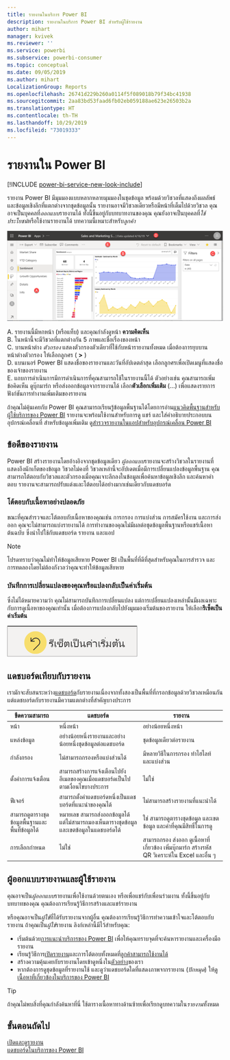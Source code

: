 ```yaml
---
title: รายงานในบริการ Power BI
description: รายงานในบริการ Power BI สำหรับผู้ใช้รายงาน
author: mihart
manager: kvivek
ms.reviewer: ''
ms.service: powerbi
ms.subservice: powerbi-consumer
ms.topic: conceptual
ms.date: 09/05/2019
ms.author: mihart
LocalizationGroup: Reports
ms.openlocfilehash: 26741d229b260a0114f5f089018b79f34bc41938
ms.sourcegitcommit: 2aa83bd53faad6fb02eb059188ae623e26503b2a
ms.translationtype: HT
ms.contentlocale: th-TH
ms.lasthandoff: 10/29/2019
ms.locfileid: "73019333"
---
```

# <a name="reports-in-power-bi"></a>รายงานใน Power BI

[!INCLUDE [power-bi-service-new-look-include](../includes/power-bi-service-new-look-include.md)]

รายงาน Power BI มีมุมมองแบบหลากหลายมุมมองในชุดข้อมูล พร้อมด้วยวิชวลที่แสดงถึงผลลัพธ์และข้อมูลเชิงลึกที่แตกต่างจากชุดข้อมูลนั้น  รายงานอาจมีวิชวลเดียวหรือมีหน้าที่เต็มไปด้วยวิชวล คุณอาจเป็นบุคคลที่*ออกแบบ*รายงานได้ ทั้งนี้ขึ้นอยู่กับบทบาทงานของคุณ คุณยังอาจเป็นบุคคลที่*ใช้ประโยชน์*หรือใช้งานรายงานได้ บทความนี้เหมาะสำหรับ*ลูกค้า*

![สกรีนช็อตของรายงาน](./media/end-user-reports/power-bi-report.png)

A. รายงานนี้มีหกหน้า (หรือแท็บ) และคุณกำลังดูหน้า **ความคิดเห็น**    
B. ในหน้านี้จะมีวิชวลที่แตกต่างกัน 5 ภาพและชื่อเรื่องของหน้า    
C. บานหน้าต่าง *ตัวกรอง* แสดงตัวกรองตัวเดียวที่ใช้กับหน้ารายงานทั้งหมด เมื่อต้องการยุบบานหน้าต่างตัวกรอง ให้เลือกลูกศร ( **>** )    
D. แบนเนอร์ Power BI แสดงชื่อของรายงานและวันที่อัปเดตล่าสุด เลือกลูกศรเพื่อเปิดเมนูที่แสดงชื่อของเจ้าของรายงาน    
E. แถบการดำเนินการมีการดำเนินการที่คุณสามารถใช้ในรายงานนี้ได้  ตัวอย่างเช่น คุณสามารถเพิ่มข้อคิดเห็น ดูบุ๊กมาร์ก หรือส่งออกข้อมูลจากรายงานได้  เลือก**ตัวเลือกเพิ่มเติม** (...) เพื่อแสดงรายการฟังก์ชันการทำงานเพิ่มเติมของรายงาน    

ถ้าคุณไม่คุ้นเคยกับ Power BI คุณสามารถเรียนรู้ข้อมูลพื้นฐานได้โดยการอ่าน[แนวคิดพื้นฐานสำหรับผู้ใช้บริการของ Power BI](end-user-basic-concepts.md) รายงานจะพร้อมใช้งานสำหรับการดู แชร์ และใส่คำอธิบายประกอบบนอุปกรณ์เคลื่อนที่ สำหรับข้อมูลเพิ่มเติม ดู[สำรวจรายงานในแอปสำหรับอุปกรณ์เคลื่อน Power BI](mobile/mobile-reports-in-the-mobile-apps.md)

## <a name="advantages-of-reports"></a>ข้อดีของรายงาน

Power BI สร้างรายงานโดยอ้างอิงจากชุดข้อมูลเดียว *ผู้ออกแบบ*รายงานจะสร้างวิชวลในรายงานที่แสดงถึงนักเก็ตของข้อมูล วิชวลไม่คงที่  วิชวลเหล่านี้จะอัปเดตเมื่อมีการเปลี่ยนแปลงข้อมูลพื้นฐาน คุณสามารถโต้ตอบกับวิชวลและตัวกรองเมื่อคุณเจาะลึกลงในข้อมูลเพื่อค้นหาข้อมูลเชิงลึก และค้นหาคำตอบ รายงานจะสามารถปรับแต่งและโต้ตอบได้อย่างมากเช่นเดียวกับแดชบอร์ด

### <a name="safely-interact-with-content"></a>โต้ตอบกับเนื้อหาอย่างปลอดภัย

ขณะที่คุณสำรวจและโต้ตอบกับเนื้อหาของคุณเช่น การกรอง การแบ่งส่วน การสมัครใช้งาน และการส่งออก คุณจะไม่สามารถแบ่งรายงานได้ การทำงานของคุณไม่มีผลต่อชุดข้อมูลพื้นฐานหรือแชร์เนื้อหาต้นฉบับ ซึ่งนำไปใช้กับแดชบอร์ด รายงาน และแอป

> [!NOTE]
> โปรดทราบว่าคุณไม่ทำให้ข้อมูลเสียหาย Power BI เป็นพื้นที่ที่ดีที่สุดสำหรับคุณในการสำรวจ และการทดลองโดยไม่ต้องกังวลว่าคุณจะทำให้ข้อมูลเสียหาย

### <a name="save-your-changes-or-revert-to-the-default-settings"></a>บันทึกการเปลี่ยนแปลงของคุณหรือแปลงกลับเป็นค่าเริ่มต้น

ซึ่งไม่ได้หมายความว่า คุณไม่สามารถบันทึกการเปลี่ยนแปลง แต่การเปลี่ยนแปลงเหล่านั้นมีผลเฉพาะกับการดูเนื้อหาของคุณเท่านั้น เมื่อต้องการแปลงกลับไปยังมุมมองเริ่มต้นของรายงาน ให้เลือก**รีเซ็ตเป็นค่าเริ่มต้น**

![สกรีนช็อตของไอคอน ย้อนกลับไปเป็นค่าเริ่มต้น](./media/end-user-reports/power-bi-reset.png)

## <a name="dashboards-versus-reports"></a>แดชบอร์ดเทียบกับรายงาน

เรามักจะสับสนระหว่าง[แดชบอร์ด](end-user-dashboards.md)กับรายงานเนื่องจากทั้งสองเป็นพื้นที่ที่กรอกข้อมูลด้วยวิชวลเหมือนกัน แต่แดชบอร์ดกับรายงานมีความแตกต่างที่สำคัญบางประการ  

| **ขีดความสามารถ** | **แดชบอร์ด** | **รายงาน** |
| --- | --- | --- |
| หน้า |หนึ่งหน้า |อย่างน้อยหนึ่งหน้า |
| แหล่งข้อมูล |อย่างน้อยหนึ่งรายงานและอย่างน้อยหนึ่งชุดข้อมูลต่อแดชบอร์ด |ชุดข้อมูลเดียวต่อรายงาน |
| กำลังกรอง |ไม่สามารถกรองหรือแบ่งส่วนได้ |มีหลายวิธีในการกรอง ทำไฮไลท์ และแบ่งส่วน |
| ตั้งค่าการแจ้งเตือน |สามารถสร้างการแจ้งเตือนไปยังอีเมลของคุณเมื่อแดชบอร์ดเป็นไปตามเงื่อนไขบางประการ |ไม่ใช่ |
| ฟีเจอร์ |สามารถตั้งค่าแดชบอร์ดหนึ่งเป็นแดชบอร์ดที่แนะนำของคุณได้ |ไม่สามารถสร้างรายงานที่แนะนำได้ |
| สามารถดูตารางชุดข้อมูลพื้นฐานและพื้นที่ข้อมูลได้ |หมายเลข สามารถส่งออกข้อมูลได้ แต่ไม่สามารถมองเห็นตารางชุดข้อมูลและเขตข้อมูลในแดชบอร์ดได้ |ใช่ สามารถดูตารางชุดข้อมูล และเขตข้อมูล และค่าที่คุณมีสิทธิ์ในการดู |
| การเลือกกำหนด |ไม่ใช่  |สามารถกรอง ส่งออก ดูเนื้อหาที่เกี่ยวข้อง เพิ่มบุ๊กมาร์ก สร้างรหัส QR วิเคราะห์ใน Excel และอื่น ๆ |

<!--| Available in Power BI Desktop |No |Yes, can create and view reports in Desktop |
| Pinning |Can pin existing visuals (tiles) only from current dashboard to your other dashboards |Can pin visuals (as tiles) to any of your dashboards. Can pin entire report pages to any of your dashboards. | -->

## <a name="report-designers-and-report-consumers"></a>ผู้ออกแบบรายงานและผู้ใช้รายงาน

คุณอาจเป็น*ผู้ออกแบบ*รายงานเพื่อใช้งานด้วยตนเอง หรือเพื่อแชร์กับเพื่อนร่วมงาน ทั้งนี้ขึ้นอยู่กับบทบาทของคุณ คุณต้องการเรียนรู้วิธีการสร้างและแชร์รายงาน

หรือคุณอาจเป็น*ผู้ใช้*ที่ได้รับรายงานจากผู้อื่น คุณต้องการเรียนรู้วิธีการทำความเข้าใจและโต้ตอบกับรายงาน ถ้าคุณเป็น*ผู้ใช้*รายงาน ลิงก์เหล่านี้มีไว้สำหรับคุณ:

* เริ่มต้นด้วย[การแนะนำบริการของ Power BI](end-user-basic-concepts.md) เพื่อให้คุณทราบจุดที่จะค้นหารายงานและเครื่องมือรายงาน
* เรียนรู้วิธีการ[เปิดรายงาน](end-user-report-open.md)และการโต้ตอบทั้งหมดที่[ลูกค้าสามารถใช้งานได้](end-user-reading-view.md)
* สร้างความคุ้นเคยกับรายงานโดยเข้าดูหนึ่งใน[ตัวอย่าง](../sample-tutorial-connect-to-the-samples.md)ของเรา  
* หากต้องการดูชุดข้อมูลที่รายงานใช้ และดูว่าแดชบอร์ดใดที่แสดงภาพจากรายงาน (*ปักหมุด*) ให้[ดูเนื้อหาที่เกี่ยวข้องในบริการของ Power BI](end-user-related.md)

> [!TIP]
> ถ้าคุณไม่พบสิ่งที่คุณกำลังค้นหาที่นี่ ใช้ตารางเนื้อหาทางด้านซ้ายเพื่อเรียกดูบทความใน*รายงาน*ทั้งหมด

## <a name="next-steps"></a>ขั้นตอนถัดไป

[เปิดและดูรายงาน](end-user-report-open.md)    
[แดชบอร์ดในบริการของ Power BI](end-user-dashboards.md)